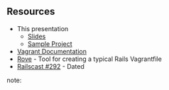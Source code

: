 ##  Resources

* This presentation
  * [Slides](https://github.com/atomaka/intro-to-vagrant)
  * [Sample Project](https://github.com/atomaka/vagrant-famers_market)
* [Vagrant Documentation](https://docs.vagrantup.com/v2/)
* [Rove](http://rove.io/) - Tool for creating a typical Rails Vagrantfile
* [Railscast #292](http://railscasts.com/episodes/292-virtual-machines-with-vagrant) - Dated

note:
